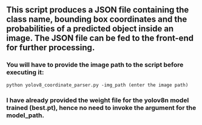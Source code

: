 ## This script produces a JSON file containing the class name, bounding box coordinates and the probabilities of a predicted object inside an image. The JSON file can be fed to the front-end for further processing.

### You will have to provide the image path to the script before executing it:
```python yolov8_coordinate_parser.py -img_path (enter the image path)```

### I have already provided the weight file for the yolov8n model trained (best.pt), hence no need to invoke the argument for the model_path.
